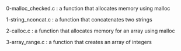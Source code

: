 0-malloc_checked.c : a function that allocates memory using malloc

1-string_nconcat.c : a function that concatenates two strings

2-calloc.c : a function that allocates memory for an array using malloc

3-array_range.c : a function that creates an array of integers
